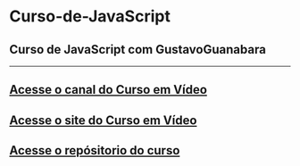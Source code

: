 # Curso-de-JavaScript
 ## __Curso de JavaScript com GustavoGuanabara__
 
 ---
 [Acesse o canal do Curso em Vídeo](https://www.youtube.com/user/cursosemvideo)
 ---
 [Acesse o site do Curso em Vídeo](www.cursoemvideo.com/)
 ---
 [Acesse o repósitorio do curso](https://github.com/gustavoguanabara/javascript)
 ---
 
 
 
